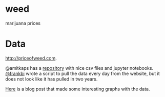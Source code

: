 # weed

marijuana prices

# Data 

http://priceofweed.com. 

@amitkaps has a [repository](https://github.com/amitkaps/weed) with nice csv files and jupyter notebooks. [@frankbi](https://github.com/frankbi/price-of-weed) wrote a script to pull the data every day from the website, but it does not look like it has pulled in two years. 

[Here](http://hiphoff.com/price-of-weed/) is a blog post that made some interesting graphs with the data.
